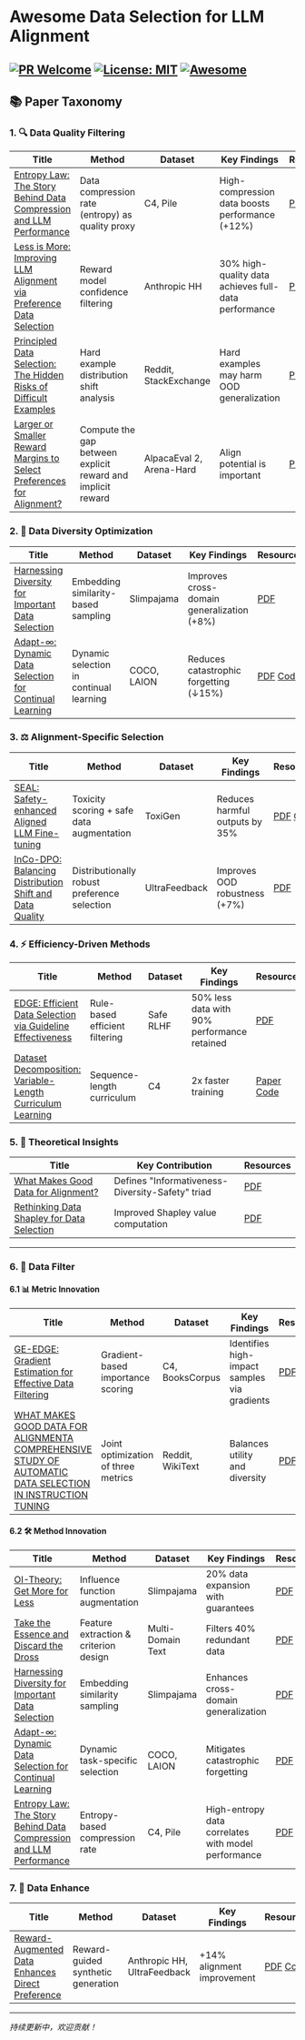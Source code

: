 # Awesome Data Selection for LLM Alignment  

[![PR Welcome](https://img.shields.io/badge/PRs-welcome-brightgreen)](https://github.com/yimutianyang/Awesome-Data-Selection-for-LLM-Alignment)
[![License: MIT](https://img.shields.io/badge/License-MIT-yellow.svg)](LICENSE)
[![Awesome](https://awesome.re/badge.svg)](https://awesome.re)  
---

## 📚 Paper Taxonomy  

### 1. 🔍 Data Quality Filtering  
| Title | Method | Dataset | Key Findings | Resources |  
|-------|--------|---------|--------------|-----------|  
| [Entropy Law: The Story Behind Data Compression and LLM Performance](https://arxiv.org/pdf/2407.06645) | Data compression rate (entropy) as quality proxy | C4, Pile | High-compression data boosts performance (+12%) | [PDF](https://arxiv.org/pdf/2407.06645) [Code](https://github.com/USTC-StarTeam/ZIP)|  
| [Less is More: Improving LLM Alignment via Preference Data Selection](https://arxiv.org/abs/2502.14560) | Reward model confidence filtering | Anthropic HH | 30% high-quality data achieves full-data performance | [PDF](https://arxiv.org/abs/2502.14560)|  
| [Principled Data Selection: The Hidden Risks of Difficult Examples](https://arxiv.org/abs/2502.09650) | Hard example distribution shift analysis | Reddit, StackExchange | Hard examples may harm OOD generalization | [PDF](https://arxiv.org/abs/2502.09650) [Code](https://github.com/glorgao/SelectiveDPO)|  
| [Larger or Smaller Reward Margins to Select Preferences for Alignment?](https://arxiv.org/abs/2503.01864)| Compute the gap between explicit reward and implicit reward | AlpacaEval 2, Arena-Hard | Align potential is important | [PDF](https://arxiv.org/pdf/2503.01864) [Code](https://github.com/Hesse73/Alignment-Potential-Metric)|  

### 2. 🌈 Data Diversity Optimization  
| Title | Method | Dataset | Key Findings | Resources |  
|-------|--------|---------|--------------|-----------|  
| [Harnessing Diversity for Important Data Selection](https://openreview.net/forum?id=bMC1t7eLRc) | Embedding similarity-based sampling | Slimpajama | Improves cross-domain generalization (+8%) | [PDF](https://openreview.net/forum?id=bMC1t7eLRc)|  
| [Adapt-∞: Dynamic Data Selection for Continual Learning](https://arxiv.org/pdf/2410.10636) | Dynamic selection in continual learning | COCO, LAION | Reduces catastrophic forgetting (↓15%) | [PDF](https://arxiv.org/pdf/2410.10636) [Code](https://github.com/adymaharana/adapt-inf) |  

### 3. ⚖️ Alignment-Specific Selection  
| Title | Method | Dataset | Key Findings | Resources |  
|-------|--------|---------|--------------|-----------|  
| [SEAL: Safety-enhanced Aligned LLM Fine-tuning](https://openreview.net/forum?id=VHguhvcoM5) | Toxicity scoring + safe data augmentation | ToxiGen | Reduces harmful outputs by 35% | [PDF](https://openreview.net/forum?id=VHguhvcoM5) [Code](https://github.com/hanshen95/SEAL) |  
| [InCo-DPO: Balancing Distribution Shift and Data Quality](https://arxiv.org/abs/2503.15880) | Distributionally robust preference selection | UltraFeedback | Improves OOD robustness (+7%) | [PDF](https://arxiv.org/abs/2503.15880) |  

### 4. ⚡ Efficiency-Driven Methods  
| Title | Method | Dataset | Key Findings | Resources |  
|-------|--------|---------|--------------|-----------|  
| [EDGE: Efficient Data Selection via Guideline Effectiveness](https://arxiv.org/abs/2502.12494) | Rule-based efficient filtering | Safe RLHF | 50% less data with 90% performance retained | [PDF](https://arxiv.org/abs/2502.12494) |  
| [Dataset Decomposition: Variable-Length Curriculum Learning](https://arxiv.org/abs/2405.13226) | Sequence-length curriculum | C4 | 2x faster training | [Paper](https://arxiv.org/abs/2405.13226) [Code](https://github.com/apple/ml-dataset-decomposition) |  

### 5. 📐 Theoretical Insights  
| Title | Key Contribution | Resources |  
|-------|------------------|-----------|  
| [What Makes Good Data for Alignment?](https://openreview.net/forum?id=BTKAeLqLMw) | Defines "Informativeness-Diversity-Safety" triad | [PDF](https://openreview.net/forum?id=BTKAeLqLMw) |  
| [Rethinking Data Shapley for Data Selection](https://proceedings.mlr.press/v235/wang24cg.html) | Improved Shapley value computation | [PDF](https://proceedings.mlr.press/v235/wang24cg.html) |  

---

### 6. 🧹 Data Filter  
#### 6.1 📊 **Metric Innovation**  
| Title | Method | Dataset | Key Findings | Resources |  
|-------|--------|---------|--------------|-----------|    
| [GE-EDGE: Gradient Estimation for Effective Data Filtering](https://arxiv.org/pdf/2502.12494) | Gradient-based importance scoring | C4, BooksCorpus | Identifies high-impact samples via gradients | [PDF](https://arxiv.org/pdf/2502.12494) |  
| [WHAT MAKES GOOD DATA FOR ALIGNMENTA COMPREHENSIVE STUDY OF AUTOMATIC DATA SELECTION IN INSTRUCTION TUNING](https://arxiv.org/pdf/2312.15685) | Joint optimization of three metrics | Reddit, WikiText | Balances utility and diversity | [PDF](https://arxiv.org/pdf/2312.15685) [Code](https://github.com/hkust-nlp/deita) |  

#### 6.2 🛠️ **Method Innovation**  
| Title | Method | Dataset | Key Findings | Resources |  
|-------|--------|---------|--------------|-----------|
| [OI-Theory: Get More for Less](https://arxiv.org/pdf/2405.02774) | Influence function augmentation | Slimpajama | 20% data expansion with guarantees | [PDF](https://arxiv.org/pdf/2405.02774) [Code](https://anonymous.4open.science/r/DV4LLM-D761/) |   
| [Take the Essence and Discard the Dross](https://openreview.net/forum?id=erqoeO6lFu) | Feature extraction & criterion design | Multi-Domain Text | Filters 40% redundant data | [PDF](https://openreview.net/pdf?id=erqoeO6lFu) |  
| [Harnessing Diversity for Important Data Selection](https://openreview.net/forum?id=bMC1t7eLRc) | Embedding similarity sampling | Slimpajama | Enhances cross-domain generalization | [PDF](https://openreview.net/forum?id=bMC1t7eLRc) |  
| [Adapt-∞: Dynamic Data Selection for Continual Learning](https://arxiv.org/pdf/2410.10636) | Dynamic task-specific selection | COCO, LAION | Mitigates catastrophic forgetting | [PDF](https://arxiv.org/pdf/2410.10636) [Code](https://github.com/adymaharana/adapt-inf) |
| [Entropy Law: The Story Behind Data Compression and LLM Performance](https://arxiv.org/pdf/2407.06645) | Entropy-based compression rate | C4, Pile | High-entropy data correlates with model performance | [PDF](https://arxiv.org/pdf/2407.06645) |  

### 7. 🚀 Data Enhance  
| Title | Method | Dataset | Key Findings | Resources |  
|-------|--------|---------|--------------|-----------|  
| [Reward-Augmented Data Enhances Direct Preference](https://openreview.net/forum?id=bpSD3IOgyS) | Reward-guided synthetic generation | Anthropic HH, UltraFeedback | +14% alignment improvement | [PDF](https://arxiv.org/pdf/2410.08067) [Code](https://github.com/shenao-zhang/reward-augmented-preference) |  
 


---  
*持续更新中，欢迎贡献！*  
